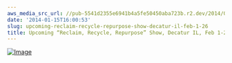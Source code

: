 ```yaml
---
aws_media_src_url: //pub-5541d2355e6941b4a5fe50450aba723b.r2.dev/2014/01/decatur-arts-rrr-flyer.jpg
date: '2014-01-15T16:00:53'
slug: upcoming-reclaim-recycle-repurpose-show-decatur-il-feb-1-26
title: Upcoming “Reclaim, Recycle, Repurpose” Show, Decatur IL, Feb 1-26
---
```


 [![Image](//pub-5541d2355e6941b4a5fe50450aba723b.r2.dev/2014/01/decatur-arts-rrr-flyer.jpg?w=487)](//pub-5541d2355e6941b4a5fe50450aba723b.r2.dev/2014/01/decatur-arts-rrr-flyer.jpg)